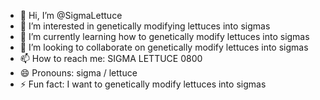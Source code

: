 - 👋 Hi, I’m @SigmaLettuce
- 👀 I’m interested in genetically modifying lettuces into sigmas
- 🌱 I’m currently learning how to genetically modify lettuces into sigmas
- 💞️ I’m looking to collaborate on genetically modify lettuces into sigmas
- 📫 How to reach me: SIGMA LETTUCE 0800
- 😄 Pronouns: sigma / lettuce
- ⚡ Fun fact: I want to genetically modify lettuces into sigmas

<!---
SigmaLettuce/SigmaLettuce is a ✨ special ✨ repository because its `README.md` (this file) appears on your GitHub profile.
You can click the Preview link to take a look at your changes.
--->
